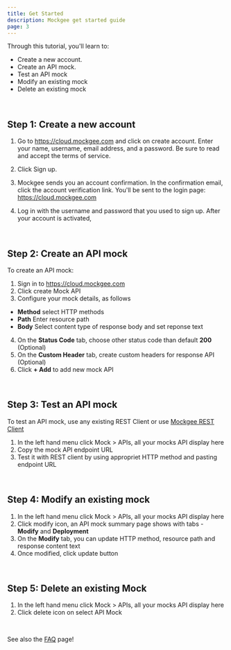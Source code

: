 ```yaml
---
title: Get Started
description: Mockgee get started guide
page: 3
---
```


Through this tutorial, you'll learn to:

  - Create a new account.
  - Create an API mock.
  - Test an API mock
  - Modify an existing mock
  - Delete an existing mock

<br/>

## Step 1: Create a new account

1. Go to https://cloud.mockgee.com and click on create account.
    Enter your name, username, email address, and a password. Be sure to read and accept the terms of service.
    
2. Click Sign up.

3. Mockgee sends you an account confirmation. In the confirmation email, click the account verification link.
  You'll be sent to the login page: https://cloud.mockgee.com

4. Log in with the username and password that you used to sign up. 
   After your account is activated, 

<info-box type="is-success">
  <template #info-box>
    Congratulations! you are ready create your first mock API.
  </template>
</info-box>

<br/>


## Step 2: Create an API mock

To create an API mock:

1. Sign in to https://cloud.mockgee.com
2. Click create Mock API
3. Configure your mock details, as follows
  - **Method** select HTTP methods
  - **Path** Enter resource path
  - **Body** Select content type of response body and set reponse text
4.  On the **Status Code** tab, choose other status code than default **200** (Optional)
5.  On the **Custom Header** tab, create custom headers for response API (Optional)
6. Click **+ Add** to add new mock API

<br/>

<info-box>
  <template #info-box>
    Congratulations! Mock API is created.
  </template>
</info-box>


## Step 3: Test an API mock

To test an API mock, use any existing REST Client or use [Mockgee REST Client](https://cloud.mockgee.com/#/mock/test)

1. In the left hand menu click Mock > APIs, all your mocks API display here
2. Copy the mock API endpoint URL
3. Test it with REST client by using appropriet HTTP method and pasting endpoint URL

<br/>

## Step 4: Modify an existing mock

1. In the left hand menu click Mock > APIs, all your mocks API display here
2. Click modify icon, an API mock summary page shows with tabs - **Modify** and **Deployment**
3. On the **Modify** tab, you can update HTTP method, resource path and response content text
4. Once modified, click update button


<br/>

## Step 5: Delete an existing Mock

1. In the left hand menu click Mock > APIs, all your mocks API display here
2. Click delete icon on select API Mock

<br/>

See also the [FAQ](/faq) page!

<br/>
<br/>
